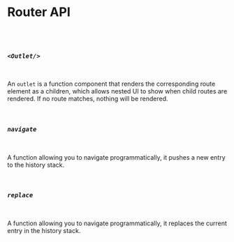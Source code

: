 # Router API

<br/>
<br/>

### _`<Outlet/>`_

<br/>

An `outlet` is a function component that renders the corresponding route element as a children, which allows nested UI to show when child routes are rendered. If no route matches, nothing will be rendered.

<br/>

### _`navigate`_

<br/>

A function allowing you to navigate programmatically, it pushes a new entry to the history stack.

<br/>

### _`replace`_

<br/>

A function allowing you to navigate programmatically, it replaces the current entry in the history stack.
